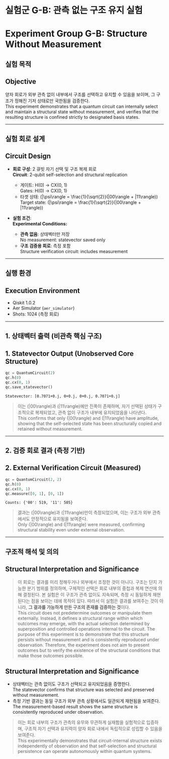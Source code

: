 # 실험군 G-B: 관측 없는 구조 유지 실험

# Experiment Group G-B: Structure Without Measurement

## 실험 목적

## Objective

양자 회로가 외부 관측 없이 내부에서 구조를 선택하고 유지할 수 있음을 보이며, 그 구조가 정해진 기저 상태로만 국한됨을 검증한다.\
This experiment demonstrates that a quantum circuit can internally select and maintain a structural state without measurement, and verifies that the resulting structure is confined strictly to designated basis states.

---

## 실험 회로 설계

## Circuit Design

- **회로 구성**: 2 큐빗 자기 선택 및 구조 복제 회로\
  **Circuit**: 2-qubit self-selection and structural replication

  - 게이트: H(0) → CX(0, 1)\
    Gates: H(0) → CX(0, 1)
  - 타겟 상태: \(|\psi\rangle = \frac{1}{\sqrt{2}}(|00\rangle + |11\rangle)\)\
    Target state: \(|\psi\rangle = \frac{1}{\sqrt{2}}(|00\rangle + |11\rangle)\)

- **실험 조건**:\
  **Experimental Conditions:**

  - **관측 없음**: 상태벡터만 저장\
    No measurement: statevector saved only
  - **구조 검증용 회로**: 측정 포함\
    Structure verification circuit: includes measurement

---

## 실행 환경

## Execution Environment

- Qiskit 1.0.2
- Aer Simulator (`aer_simulator`)
- Shots: 1024 (측정 회로)

---

## 1. 상태벡터 출력 (비관측 핵심 구조)

## 1. Statevector Output (Unobserved Core Structure)

```python
qc = QuantumCircuit(2)
qc.h(0)
qc.cx(0, 1)
qc.save_statevector()
```

```
Statevector: [0.7071+0.j, 0+0.j, 0+0.j, 0.7071+0.j]
```

> 이는 \(|00\rangle\)과 \(|11\rangle\)에만 진폭이 존재하며, 자기 선택된 상태가 구조적으로 복제되었고, 관측 없이 구조가 내부에 유지되었음을 나타낸다.\
> This confirms that only \(|00\rangle\) and \(|11\rangle\) have amplitude, showing that the self-selected state has been structurally copied and retained without measurement.

---

## 2. 검증 회로 결과 (측정 기반)

## 2. External Verification Circuit (Measured)

```python
qc = QuantumCircuit(2, 2)
qc.h(0)
qc.cx(0, 1)
qc.measure([0, 1], [0, 1])
```

```
Counts: {'00': 519, '11': 505}
```

> 결과는 \(|00\rangle\)과 \(|11\rangle\)만이 측정되었으며, 이는 구조가 외부 관측에서도 안정적으로 유지됨을 보여준다.\
> Only \(|00\rangle\) and \(|11\rangle\) were measured, confirming structural stability even under external observation.



---

## 구조적 해석 및 의의  
## Structural Interpretation and Significance

> 이 회로는 결과를 미리 정해두거나 외부에서 조정한 것이 아니다. 구조는 단지 가능한 분기 범위를 정의하며, 구체적인 선택은 회로 내부의 중첩과 복제 연산에 의해 결정된다. 본 실험은 이 구조가 관측 없이도 지속되며, 측정 시 동일하게 재현된다는 점을 보이는 데에 목적이 있다. 따라서 이 실험은 결과를 보여주는 것이 아니라, **그 결과를 가능하게 만든 구조의 존재를 검증하는 것**이다.  
> This circuit does not predetermine outcomes or manipulate them externally. Instead, it defines a structural range within which outcomes may emerge, with the actual selection determined by superposition and controlled operations internal to the circuit. The purpose of this experiment is to demonstrate that this structure persists without measurement and is consistently reproduced under observation. Therefore, the experiment does not aim to present outcomes but to verify the existence of the structural conditions that make those outcomes possible.


## Structural Interpretation and Significance

- 상태벡터는 관측 없이도 구조가 선택되고 유지되었음을 증명한다.\
  The statevector confirms that structure was selected and preserved without measurement.
- 측정 기반 결과는 동일 구조가 외부 관측 상황에서도 일관되게 재현됨을 보여준다.\
  The measurement-based result shows the same structure is consistently reproduced under observation.

> 이는 회로 내부의 구조가 관측의 유무와 무관하게 실재함을 실험적으로 입증하며, 구조적 자기 선택과 유지력이 양자 회로 내에서 독립적으로 성립할 수 있음을 보여준다.\
> This experimentally demonstrates that circuit-internal structure exists independently of observation and that self-selection and structural persistence can operate autonomously within quantum systems.

